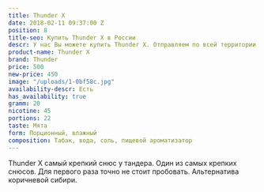 ```yaml
---
title: Thunder X
date: 2018-02-11 09:37:00 Z
position: 8
title-seo: Купить Thunder X в России
descr: У нас Вы можете купить Thunder X. Отправляем по всей территории России.
product-name: Thunder X
brand: Thunder
price: 500
new-price: 450
image: "/uploads/1-0bf58c.jpg"
availability-descr: Есть
has_availability: true
gramm: 20
nicotine: 45
portions: 22
taste: Мята
form: Порционный, влажный
composition: Табак, вода, соль, пищевой ароматизатор
---
```


Thunder X самый крепкий снюс у тандера. Один из самых крепких снюсов. Для первого раза точно не стоит пробовать. Альтернатива коричневой сибири.